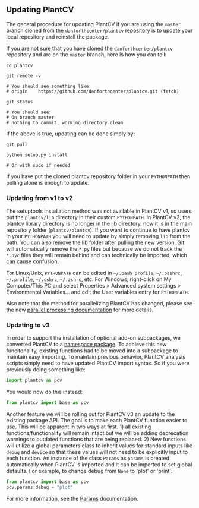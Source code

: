 ## Updating PlantCV

The general procedure for updating PlantCV if you are using the `master` branch
cloned from the `danforthcenter/plantcv` repository is to update your local 
repository and reinstall the package.

If you are not sure that you have cloned the `danforthcenter/plantcv` repository
and are on the `master` branch, here is how you can tell:

```
cd plantcv

git remote -v

# You should see something like:
# origin	https://github.com/danforthcenter/plantcv.git (fetch)

git status

# You should see:
# On branch master
# nothing to commit, working directory clean
```

If the above is true, updating can be done simply by:

```
git pull

python setup.py install

# Or with sudo if needed
```

If you have put the cloned plantcv repository folder in your `PYTHONPATH` then
pulling alone is enough to update.

### Updating from v1 to v2

The setuptools installation method was not available in PlantCV v1, so users
put the `plantcv/lib` directory in their custom `PYTHONPATH`. In PlantCV v2, the
plantcv library directory is no longer in the lib directory, now it is in the 
main repository folder (`plantcv/plantcv`). If you want to continue to have
plantcv in your `PYTHONPATH` you will need to update by simply removing `lib`
from the path. You can also remove the lib folder after pulling the new version.
Git will automatically remove the `*.py` files but because we do not track the
`*.pyc` files they will remain behind and can technically be imported, which can
cause confusion.

For Linux/Unix, `PYTHONPATH` can be edited in `~/.bash_profile`, `~/.bashrc`,
`~/.profile`, `~/.cshrc`, `~/.zshrc`, etc. For Windows, right-click on My 
Computer/This PC and select Properties > Advanced system settings >
Environmental Variables... and edit the User variables entry for `PYTHONPATH`.

Also note that the method for parallelizing PlantCV has changed, please see the
new [parallel processing documentation](pipeline_parallel.md) for more details.

### Updating to v3

In order to support the installation of optional add-on subpackages, we converted
PlantCV to a [namespace package](https://packaging.python.org/guides/packaging-namespace-packages/).
To achieve this new funcitonality, existing functions had to be moved into a 
subpackage to maintain easy importing. To maintain previous behavior, PlantCV
analysis scripts simply need to have updated PlantCV import syntax. So if you were
previously doing something like:

```python
import plantcv as pcv
```

You would now do this instead:

```python
from plantcv import base as pcv
```

Another feature we will be rolling out for PlantCV v3 an update to the existing
package API. The goal is to make each PlantCV function easier to use. This will
be apparent in two ways at first. 1) all existing functions/functionality will 
remain intact but we will be adding deprecation warnings to outdated functions 
that are being replaced. 2) New functions will utilize a global parameters class
to inherit values for standard inputs like `debug` and `device` so that these 
values will not need to be explicitly input to each function. An instance of the
class `Params` as `params` is created automatically when PlantCV is imported and
it can be imported to set global defaults. For example, to change debug from
`None` to 'plot' or 'print':

```python
from plantcv import base as pcv
pcv.params.debug = "plot"
```

For more information, see the [Params](params.md) documentation.